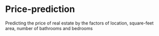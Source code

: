 # Price-prediction
Predicting the price of real estate by the factors of location, square-feet area, number of bathrooms and bedrooms
